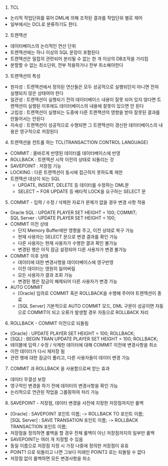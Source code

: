 1. TCL
  - 논리적 작업단위를 묶어 DML에 의해 조작된 결과를 작업단위 별로 제어
  - 일부에서는 DCL로 분류하기도 한다.

2. 트랜잭션
  - 데이터베이스의 논리적인 연산 단위
  - 트랜잭션에는 하나 이상의 SQL 문장이 포함된다
  - 트랜잭션은 밀접히 관련되어 분리될 수 없는 한 개 이상의 DB조작을 가리킴
  - 분할할 수 없는 최소단위, 전부 적용하거나 전부 취소해야한다

3. 트랜잭션의 특성
  - 원자성 : 트랜잭션에서 정의된 연산들은 모두 성공적으로 실행되던지 아니면 전혀 실행되지 않은 상태여야 한다
  - 일관성 : 트랜잭션이 실행되기 전의 데이터베이스 내용이 잘못 되어 있지 않다면 트랜잭션이 실행된 이후에도 데이터베이스의 내용에 잘못이 있으면 안 된다
  - 고립성 : 트랜잭션이 실행되는 도중에 다른 트랜잭션의 영향을 받아 잘못된 결과를 만들어서는 안된다
  - 지속성 : 트랜잭션이 성공적으로 수행되면 그 트랜잭션이 갱신한 데이터베이스의 내용은 영구적으로 저장된다

4. 트랜잭션을 컨트롤 하는 TCL(TRANSACTION CONTROL LANGUAGE)
  - COMMIT : 올바르게 반영된 데이터를 데이터베이스에 반영
  - ROLLBACK : 트랜잭션 시작 이전의 상태로 되돌리는 것
  - SAVEPOINT : 저장점 기능
  - LOCKING : 다른 트랜잭션이 동시에 접근하지 못하도록 제한
  - 트랜잭션 대상이 되는 SQL
    - UPDATE, INSERT, DELETE 등 데이터를 수정하는 DML문
    - SELECT ~ FOR UPDATE 등 배타적 LOCK을 요구하는 SELECT 문

5. COMMIT - 입력 / 수정 / 삭제한 자료가 문제가 없을 경우 변경 사항 적용
  - Oracle SQL : UPDATE PLAYER SET HEIGHT = 100; COMMIT;<br>
  SQL Server : UPDATE PLAYER SET HEIGHT = 100;
  - COMMIT 이전 상태
    - 단지 Memory Buffer에만 영향을 주고, 이전 상태로 복구 가능
    - 현재 사용자는 SELECT 문으로 변경 결과를 확인 가능
    - 다른 사용자는 현재 사용자가 수행한 결과 확인 불가능
    - 변경된 행은 아직 잠금 설정되어 다른 사용자가 변경 불가능
  - COMMIT 이후 상태
    - 데이터에 대한 변경사항을 데이터베이스에 영구반영
    - 이전 데이터는 영원히 잃어버림
    - 모든 사용자가 결과 조회 가능
    - 변경된 행은 잠금이 해제되어 다른 사용자가 변경 가능
  - AUTO COMMIT
    - [Oracle] 임의로 COMMIT 혹은 ROLLBACK을 수행해 주어야 트랜잭션이 종료
    - [SQL Server] 기본적으로 AUTO COMMIT 모드, DML 구문이 성공이면 자동으로 COMMIT이 되고 오류가 발생할 경우 자동으로 ROLLBACK 처리

6. ROLLBACK - COMMIT 이전으로 되돌림
  - [Oracle] : UPDATE PLAYER SET HEIGHT = 100; ROLLBACK;
  - [SQL] : BEGIN TRAN UPDATE PLAYER SET HEIGHT = 100; ROLLBACK;
  - 테이블에 입력 / 수정 / 삭제한 데이터에 대해 COMMIT 이전에 변경사항을 취소
  - 이전 데이터가 다시 재저장 됨
  - 관련 행에 대한 잠금이 풀리고, 다른 사용자들이 데이터 변경 가능

7. COMMIT 과 ROLLBACK 을 사용함으로써 얻는 효과
  - 데이터 무결성 보장
  - 영구적인 변경을 하기 전에 데이터의 변경사항을 확인 가능
  - 논리적으로 연관된 작업을 그룹핑하여 처리 가능

8. SAVEPOINT - 저장점, 데이터 변경을 사전에 지정한 저장점까지만 롤백
  - [Oracle] : SAVEPOINT 포인트 이름; -> ROLLBACK TO 포인트 이름;<br>
  [SQL Server] : SAVE TRANSATION 포인트 이름; -> ROLLBACK TRANSACTION 포인트 이름;
  - 저장점을 정의하면 롤백을 할 경우 전체 롤백이 아닌 저장점까지의 일부만 롤백
  - SAVEPOINT는 여러 개 지정할 수 있음
  - 동일 이름으로 저장점 지정 시 가장 나중에 정의한 저장점이 유효
  - POINT1 으로 되돌리고 나면 그보다 미래인 POINT2 로는 되돌릴 수 없다
  - 저장점 없이 롤백하면 모든 변경사항을 취소